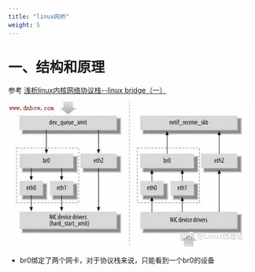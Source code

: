 ```yaml
---
title: "linux网桥"
weight: 5
---
```


# 一、结构和原理

参考 [浅析linux内核网络协议栈--linux bridge（一）](https://zhuanlan.zhihu.com/p/550273312?utm_id=0)

![](imgs/2024-01-01-01.png)

- br0绑定了两个网卡，对于协议栈来说，只能看到一个br0的设备